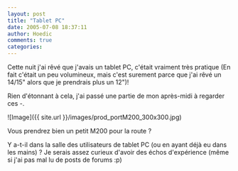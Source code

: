 ```yaml
---
layout: post
title: "Tablet PC"
date: 2005-07-08 18:37:11
author: Hoedic
comments: true
categories: 
---
```



Cette nuit j'ai rêvé que j'avais un tablet PC, c'était vraiment très pratique (En fait c'était un peu volumineux, mais c'est surement parce que j'ai rêvé un 14/15" alors que je prendrais plus un 12")!

Rien d'étonnant à cela, j'ai passé une partie de mon après-midi à regarder ces -.

![Image]({{ site.url }}/images/prod_portM200_300x300.jpg)
<div class="photoattrib">Vous prendrez bien un petit M200 pour la route ?</div>



Y a-t-il dans la salle des utilisateurs de tablet PC (ou en ayant déjà eu dans les mains) ? Je serais assez curieux d'avoir des échos d'expérience (même si j'ai pas mal lu de posts de forums :p)